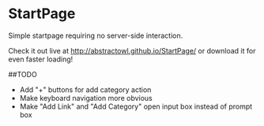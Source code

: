 # StartPage
Simple startpage requiring no server-side interaction.

Check it out live at http://abstractowl.github.io/StartPage/ or download it for even faster loading!

##TODO
* Add "+" buttons for add category action
* Make keyboard navigation more obvious
* Make "Add Link" and "Add Category" open input box instead of prompt box
